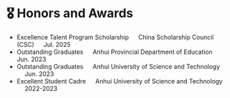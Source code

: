 # 🎖 Honors and Awards
- Excellence Talent Program Scholarship &emsp; China Scholarship Council (CSC) &emsp; Jul. 2025
- Outstanding Graduates &emsp; Anhui Provincial Department of Education &emsp; Jun. 2023
- Outstanding Graduates &emsp; Anhui University of Science and Technology &emsp; Jun. 2023
- Excellent Student Cadre &emsp; Anhui University of Science and Technology &emsp;  2022-2023
